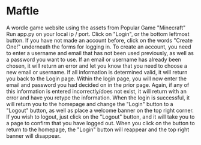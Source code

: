 # Maftle
A wordle game website using the assets from Popular Game "Minecraft"
Run app.py on your local ip / port.
Click on "Login", or the bottom leftmost button.
If you have not made an account before, click on the words "Create One!" underneath the forms for logging in.
To create an account, you need to enter a username and email that has not been used previously, as well as a password you want to use.
If an email or username has already been chosen, it will return an error and let you know that you need to choose a new email or username.
If all information is determined valid, it will return you back to the Login page.
Within the login page, you will now enter the email and password you had decided on in the prior page. Again, if any of this information is entered incorrectly/does not exist, it will return with an error and have you retype the information.
When the login is successful, it will return you to the homepage and change the "Login" button to a "Logout" button, as well as place a welcome banner on the top right corner.
If you wish to logout, just click on the "Logout" button, and it will take you to a page to confirm that you have logged out.
When you click on the button to return to the homepage, the "Login" button will reappear and the top right banner will disappear.